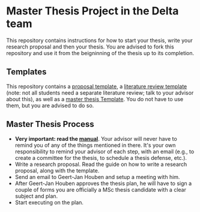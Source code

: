# Master Thesis Project in the Delta team

This repository contains instructions for how to start your thesis, write your research proposal and then your thesis. You are advised to fork this repository and use it from the beigninning of the thesis up to its completion. 

## Templates
This repository contains a [proposal template](proposal), a [literature review template](literature-review) (note: not all students need a separate literature review; talk to your advisor about this), as well as a [master thesis Template](thesis). You do not have to use them, but you are advised to do so.

## Master Thesis Process

- **Very important: read the [manual](https://www.tudelft.nl/en/student/faculties/eemcs-student-portal/education/graduation-policy-msc/summary-of-procedure/)**. Your advisor will never have to remind you of any of the things mentioned in there. It's your own responsibility to remind your advisor of each step, with an email (e.g., to create a committee for the thesis, to schedule a thesis defense, etc.). 
- Write a research proposal. Read the guide on how to write a research proposal, along with the template. 
- Send an email to Geert-Jan Houben and setup a meeting with him.
- After Geert-Jan Houben approves the thesis plan, he will have to sign a couple of forms you are officially a MSc thesis candidate with a clear subject and plan.
- Start executing on the plan.




